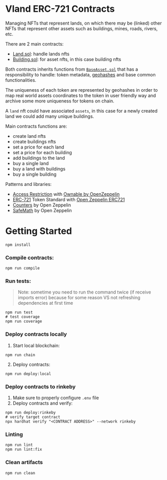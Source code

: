 # Vland ERC-721 Contracts

Managing NFTs that represent lands, on which there may be (linked) other NFTs that represent other assets such as buildings, mines, roads, rivers, etc.

There are 2 main contracts:
- [Land.sol](contracts/Land.sol): handle lands nfts
- [Building.sol](contracts/Building.sol): for asset nfts, in this case building nfts

Both contracts inherits functions from [`BaseAsset.sol`](contracts/BaseAsset.sol) that has a responsibility to handle: token metadata, [geohashes](https://en.wikipedia.org/wiki/Geohash) and base common functionalities. 

The uniqueness of each token are represented by geohashes in order to map real world assets coordinates to the token in user friendly way and archive some more uniqueness for tokens on chain.

A `land` nft could have associated `assets`, in this case for a newly created land we could add many unique buildings.

Main contracts functions are:
- create land nfts
- create buildings nfts
- set a price for each land 
- set a price for each building 
- add buildings to the land
- buy a single land
- buy a land with buildings
- buy a single building

Patterns and libraries:
- [Access Restriction](https://fravoll.github.io/solidity-patterns/access_restriction.html) with [Ownable by OpenZeppelin](https://github.com/OpenZeppelin/openzeppelin-contracts/blob/master/contracts/access/Ownable.sol)
- [ERC-721](https://eips.ethereum.org/EIPS/eip-721) Token Standard with [Open Zeppelin ERC721](https://github.com/OpenZeppelin/openzeppelin-contracts/blob/master/contracts/token/ERC721/ERC721.sol)
- [Counters](https://github.com/OpenZeppelin/openzeppelin-contracts/blob/master/contracts/utils/Counters.sol) by Open Zeppelin
- [SafeMath](https://github.com/OpenZeppelin/openzeppelin-contracts/blob/master/contracts/utils/math/SafeMath.sol) by Open Zeppelin


# Getting Started
```shell
npm install
```
### Compile contracts:
```shell
npm run compile
```
### Run tests:
> Note: sometime you need to run the command twice (if receive imports error) because for some reason VS not refreshing dependencies at first time
```shell
npm run test
# test coverage
npm run coverage
```
### Deploy contracts locally
1. Start local blockchain:
```shell
npm run chain
```

2. Deploy contracts:
```shell
npm run deploy:local
```
### Deploy contracts to rinkeby
1. Make sure to properly configure `.env` file
2. Deploy contracts and verify:
```shell
npm run deploy:rinkeby
# verify target contract
npx hardhat verify "<CONTRACT ADDRESS>" --network rinkeby
```
### Linting
```shell
npm run lint
npm run lint:fix
```
### Clean artifacts
```shell
npm run clean
```